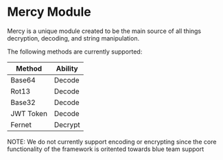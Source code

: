 # Mercy Module

Mercy is a unique module created to be the main source of all things decryption, decoding, and string manipulation.

The following methods are currently supported:

|  Method     |  Ability  |
|-------------|-----------|
|  Base64     |  Decode   |
|  Rot13      |  Decode   |
|  Base32     |  Decode   |
|  JWT Token  |  Decode   |
|  Fernet     |  Decrypt  |

NOTE: We do not currently support encoding or encrypting since the core functionality of the framework is oritented towards blue team support